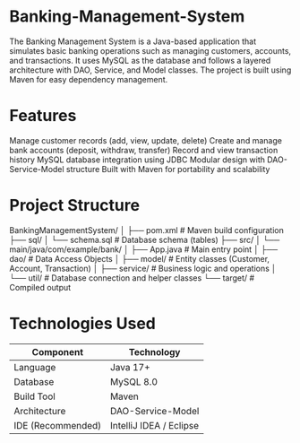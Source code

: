 # Banking-Management-System
The Banking Management System is a Java-based application that simulates basic banking operations such as managing customers, accounts, and transactions. It uses MySQL as the database and follows a layered architecture with DAO, Service, and Model classes. The project is built using Maven for easy dependency management.

# Features
  Manage customer records (add, view, update, delete)
  Create and manage bank accounts (deposit, withdraw, transfer)
  Record and view transaction history
  MySQL database integration using JDBC
  Modular design with DAO-Service-Model structure
  Built with Maven for portability and scalability

# Project Structure

 BankingManagementSystem/
│
├── pom.xml                        # Maven build configuration
├── sql/
│   └── schema.sql                 # Database schema (tables)
├── src/
│   └── main/java/com/example/bank/
│       ├── App.java               # Main entry point
│       ├── dao/                   # Data Access Objects
│       ├── model/                 # Entity classes (Customer, Account, Transaction)
│       ├── service/               # Business logic and operations
│       └── util/                  # Database connection and helper classes
└── target/                        # Compiled output

# Technologies Used
 | Component         | Technology              |
| ----------------- | ----------------------- |
| Language          | Java 17+                |
| Database          | MySQL 8.0               |
| Build Tool        | Maven                   |
| Architecture      | DAO-Service-Model       |
| IDE (Recommended) | IntelliJ IDEA / Eclipse |

